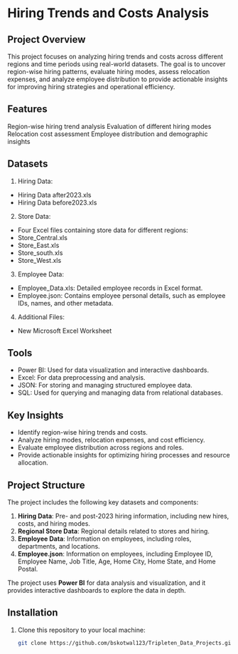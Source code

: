 # Hiring Trends and Costs Analysis

## Project Overview

This project focuses on analyzing hiring trends and costs across different regions and time periods using real-world datasets. The goal is to uncover region-wise hiring patterns, evaluate hiring modes, assess relocation expenses, and analyze employee distribution to provide actionable insights for improving hiring strategies and operational efficiency.

## Features

Region-wise hiring trend analysis
Evaluation of different hiring modes
Relocation cost assessment
Employee distribution and demographic insights

## Datasets

1. Hiring Data:
- Hiring Data after2023.xls
- Hiring Data before2023.xls

2. Store Data:
- Four Excel files containing store data for different regions:
- Store_Central.xls
- Store_East.xls
- Store_south.xls
- Store_West.xls

3. Employee Data:
- Employee_Data.xls: Detailed employee records in Excel format.
- Employee.json: Contains employee personal details, such as employee IDs, names, and other metadata.

4. Additional Files:
- New Microsoft Excel Worksheet

## Tools

- Power BI: Used for data visualization and interactive dashboards.
- Excel: For data preprocessing and analysis.
- JSON: For storing and managing structured employee data.
- SQL: Used for querying and managing data from relational databases.

## Key Insights

- Identify region-wise hiring trends and costs.
- Analyze hiring modes, relocation expenses, and cost efficiency.
- Evaluate employee distribution across regions and roles.
- Provide actionable insights for optimizing hiring processes and resource allocation.

## Project Structure

The project includes the following key datasets and components:

1. **Hiring Data**: Pre- and post-2023 hiring information, including new hires, costs, and hiring modes.
2. **Regional Store Data**: Regional details related to stores and hiring.
3. **Employee Data**: Information on employees, including roles, departments, and locations.
4. **Employee.json**: Information on employees, including Employee ID, Employee Name, Job Title, Age, Home City, Home State, and Home Postal.

The project uses **Power BI** for data analysis and visualization, and it provides interactive dashboards to explore the data in depth.

## Installation

1. Clone this repository to your local machine:
   ```bash
   git clone https://github.com/bskotwal123/Tripleten_Data_Projects.git
